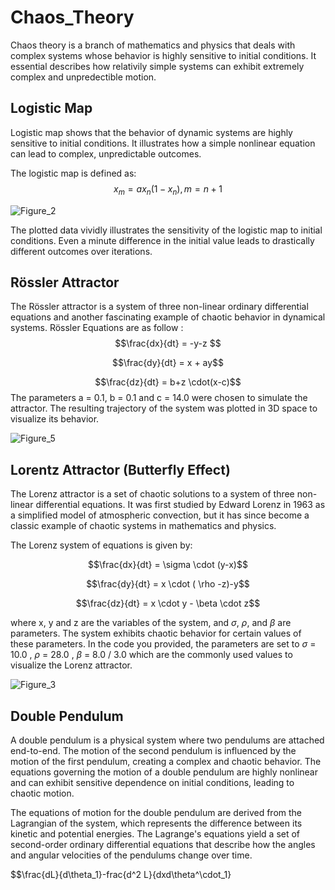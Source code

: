 # Chaos_Theory
Chaos theory is a branch of mathematics and physics that deals with complex systems whose behavior is highly sensitive to initial conditions. It essential describes how relativily simple systems can exhibit extremely complex and unpredectible motion. 

## Logistic Map
Logistic map shows that the behavior of dynamic systems are highly sensitive to initial conditions. It illustrates how a simple nonlinear equation can lead to complex, unpredictable outcomes. 

The logistic map is defined as:
$$x_m=ax_n(1-x_n) , m=n+1$$

![Figure_2](https://github.com/chinmay-projects/Chaos_Theory/assets/125910307/dc1012bb-5b85-4f39-90af-02591bedd22a)

The plotted data vividly illustrates the sensitivity of the logistic map to initial conditions. Even a minute difference in the initial value leads to drastically different outcomes over iterations.

## Rössler Attractor
The Rössler attractor is a  system of three non-linear ordinary differential equations and another fascinating example of chaotic behavior in dynamical systems.
Rössler Equations are as follow :
$$\frac{dx}{dt} = -y-z $$

$$\frac{dy}{dt} = x + ay$$

$$\frac{dz}{dt} = b+z \cdot(x-c)$$
 The parameters a = 0.1, b = 0.1 and c = 14.0 were chosen to simulate the attractor. The resulting trajectory of the system was plotted in 3D space to visualize its behavior.

![Figure_5](https://github.com/chinmay-projects/Chaos_Theory/assets/125910307/d1e1fb0e-d21a-495d-92d6-bb42531682e0)

## Lorentz Attractor (Butterfly Effect)
The Lorenz attractor is a set of chaotic solutions to a system of three non-linear differential equations. It was first studied by Edward Lorenz in 1963 as a simplified model of atmospheric convection, but it has since become a classic example of chaotic systems in mathematics and physics.

The Lorenz system of equations is given by:

$$\frac{dx}{dt} = \sigma \cdot (y-x)$$

$$\frac{dy}{dt} = x \cdot ( \rho -z)-y$$

$$\frac{dz}{dt} = x \cdot y - \beta \cdot z$$

where x, y and z are the variables of the system, and $\sigma$, $\rho$, and $\beta$ are parameters. The system exhibits chaotic behavior for certain values of these parameters. In the code you provided, the parameters are set to $\sigma$ = 10.0 , $\rho$ = 28.0 , $\beta$ = 8.0 / 3.0 which are the commonly used values to visualize the Lorenz attractor.

![Figure_3](https://github.com/chinmay-projects/Chaos_Theory/assets/125910307/54a2ffd2-87fc-40c0-a8d7-e4477e2fb6e4)

## Double Pendulum
A double pendulum is a physical system where two pendulums are attached end-to-end. The motion of the second pendulum is influenced by the motion of the first pendulum, creating a complex and chaotic behavior. The equations governing the motion of a double pendulum are highly nonlinear and can exhibit sensitive dependence on initial conditions, leading to chaotic motion.

The equations of motion for the double pendulum are derived from the Lagrangian of the system, which represents the difference between its kinetic and potential energies. The Lagrange's equations yield a set of second-order ordinary differential equations that describe how the angles and angular velocities of the pendulums change over time.

$$\frac{dL}{d\theta_1}-frac{d^2 L}{dxd\theta^\cdot_1}

